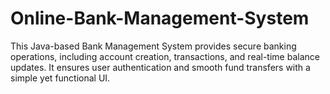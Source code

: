 # Online-Bank-Management-System
This Java-based Bank Management System provides secure banking operations, including account creation, transactions, and real-time balance updates. It ensures user authentication and smooth fund transfers with a simple yet functional UI.
